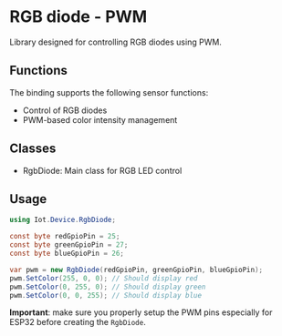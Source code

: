 # RGB diode - PWM

Library designed for controlling RGB diodes using PWM.

## Functions

The binding supports the following sensor functions:

* Control of RGB diodes
* PWM-based color intensity management

## Classes

* RgbDiode: Main class for RGB LED control

## Usage

```csharp
using Iot.Device.RgbDiode;

const byte redGpioPin = 25;
const byte greenGpioPin = 27;
const byte blueGpioPin = 26;

var pwm = new RgbDiode(redGpioPin, greenGpioPin, blueGpioPin);
pwm.SetColor(255, 0, 0); // Should display red
pwm.SetColor(0, 255, 0); // Should display green
pwm.SetColor(0, 0, 255); // Should display blue
```

**Important**: make sure you properly setup the PWM pins especially for ESP32 before creating the `RgbDiode`.